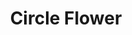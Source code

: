 ---
title: "Circle Flower"
p5addons:
  - dom
jsFiles:
  - _CircleFlower
assets:
  - css/circleFlower.css
  - css/rangeInput.css
--- 